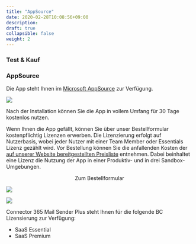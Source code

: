 ```yaml
---
title: "AppSource"
date: 2020-02-28T10:08:56+09:00
description: 
draft: true
collapsible: false
weight: 2
---
```

### Test & Kauf

### AppSource

Die App steht Ihnen im [Microsoft AppSource](https://appsource.microsoft.com/en-us/product/dynamics-365-business-central/PUBID.belwaregmbh2|AID.connector_365_mail_sender_plus|PAppID.84a5708d-038e-4f8d-9e92-06c2bbdaa857?tab=Overview) zur Verfügung.

![](images/apps/senderappsource.PNG)

Nach der Installation können Sie die App in vollem Umfang für 30 Tage kostenlos nutzen. 

Wenn Ihnen die App gefällt, können Sie über unser Bestellformular kostenpflichtig Lizenzen erwerben. 
Die Lizenzierung erfolgt auf Nutzerbasis, wobei jeder Nutzer mit einer Team Member oder Essentials Lizenz gezählt wird. 
Vor Bestellung können Sie die anfallenden Kosten der [auf unserer Website bereitgestellten Preisliste](https://www.belware.de/preise) entnehmen. 
Dabei beinhaltet eine Lizenz die Nutzung der App in einer Produktiv- und in drei Sandbox-Umgebungen. 

<p style="text-align: center;">
Zum Bestellformular
</p>

[<img src="/images/apps/Forms_plus.png">](https://forms.office.com/pages/responsepage.aspx?id=wbg8p1B5wk60E37fEWJ6gDRBQTgxSJtOuCsCUFr9Wj5UQjg1Wkg0SVVEN0w5T1AxUEdKTlc1TU40US4u)

![](images/apps/senderforms_removed.PNG)
 
Connector 365 Mail Sender Plus steht Ihnen für die folgende BC Lizensierung zur Verfügung:

- SaaS Essential
- SaaS Premium


